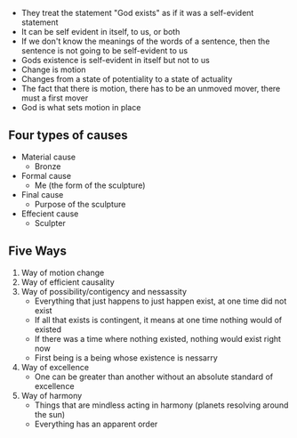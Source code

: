 - They treat the statement "God exists" as if it was a self-evident statement
- It can be self evident in itself, to us, or both
- If we don't know the meanings of the words of a sentence, then the sentence is not going to be self-evident to us 
- Gods existence is self-evident in itself but not to us
- Change is motion
- Changes from a state of potentiality to a state of actuality
- The fact that there is motion, there has to be an unmoved mover, there must a first mover
- God is what sets motion in place

## Four types of causes
- Material cause
	- Bronze
- Formal cause
	- Me (the form of the sculpture)
- Final cause
	- Purpose of the sculpture
- Effecient cause
	- Sculpter 

## Five Ways
1. Way of motion change
2. Way of efficient causality
3. Way of possibility/contigency and nessassity
	- Everything that just happens to just happen exist, at one time did not exist
	- If all that exists is contingent, it means at one time nothing would of existed
	- If there was a time where nothing existed, nothing would exist right now
	- First being is a being whose existence is nessarry
4. Way of excellence
	- One can be greater than another without an absolute standard of excellence
5. Way of harmony
	- Things that are mindless acting in harmony (planets resolving around the sun)
	- Everything has an apparent order

